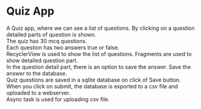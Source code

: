 # Quiz App

A Quiz app, where we can see a list of questions. By clicking on a question detailed parts of question is shown.  
The quiz has 30 mcq questions.  
Each question has two answers true or false.  
RecyclerView is used to show the list of questions. Fragments are used to show detailed question part.  
In the question detail part, there is an option to save the answer. Save the answer to the database.  
Quiz questions are saved in a sqlite database on click of Save button.  
When you click on submit, the database is exported to a csv file and uploaded to a webserver.  
Async task is used for uploading csv file.  
